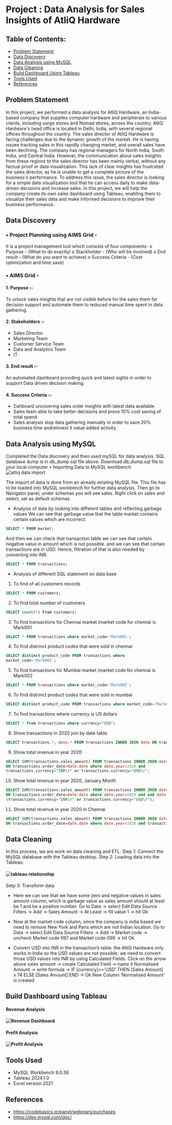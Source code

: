 # Project : Data Analysis for Sales Insights of AtliQ Hardware
## Table of Contents:
-	[Problem Statement](#problem-statement)
-	[Data Discovery](#data-discovery)
-	[Data Analysis using MySQL](#data-analysis-using-mysql)
-	[Data Cleaning](#data-cleaning) 
-	[Build Dashboard Using Tableau](#build-dashboard-using-tableau)
-	[Tools Used](#tools-used)
-	[References](#references)
## Problem Statement 
In this project, we performed a data analysis for AtliQ Hardware, an India-based company that supplies computer hardware and peripherals to various clients, including surge stores and Nomad stores, across the country. AtliQ Hardware's head office is located in Delhi, India, with several regional offices throughout the country.
The sales director of AtliQ Hardware is facing challenges due to the dynamic growth of the market. He is having issues tracking sales in this rapidly changing market, and overall sales have been declining. The company has regional managers for North India, South India, and Central India. However, the communication about sales insights from these regions to the sales director has been mainly verbal, without any factual proof or data visualization. This lack of clear insights has frustrated the sales director, as he is unable to get a complete picture of the business's performance. To address this issue, the sales director is looking for a simple data visualization tool that he can access daily to make data-driven decisions and increase sales.
In this project, we will help the company create its own sales dashboard using Tableau, enabling them to visualize their sales data and make informed decisions to improve their business performance.
## Data Discovery 
### •	Project Planning using AIMS Grid -
It is a project management tool which consists of four components-
o	Purpose - (What to do exactly)
o	Stackholder - (Who will be involved)
o	End result - (What do you want to achieve)
o	Success Criteria - (Cost optimization and time save)
### •	AIMS Grid -
#### 1. Purpose :-
To unlock sales insights that are not visible before for the sales them for decision support and automate them to reduced manual time spent in data gathering.
#### 2. Stakeholders :-
-	Sales Director
-	Marketing Team
-	Customer Service Team
-	Data and Analytics Team
-	IT
#### 3. End result :- 
An automated dashboard providing quick and latest sights in order to support Data driven decision making.
#### 4. Success Criteria :-
-	Dahboard uncovering sales order insights with latest data available
-	Sales team able to take better decisions and prove 10% cost saving of total spend.
-	Sales analysis stop data gathering manually in order to save 20% business time andreinvest it value added activity.
## Data Analysis using MySQL 
Completed the Data discovery and then used mySQL for data analysis.
SQL database dump is in db_dump.sql file above. Download db_dump.sql file to your local computer
•	Importing Data to MySQL workbench
![atliq data import](https://github.com/ektad08/Sales-Insights/assets/161217589/363d4da7-576c-439d-889e-54b1db693561)

The import of data is done from an already existing MySQL file. This file has to be loaded into MySQL workbench for further data analysis.
Then go to Navigator panel, under schemas you will see sales. Right click on sales and select, set as default schemas.
-	Analysis of data by looking into different tables and reflecting garbage values
We can see that garbage value that the table market contains certain values which are incorrect.
```sql
SELECT * FROM market;
```
And then we can check that transaction table we can see that certain negative value in amount which is not possible. and we can see that certain transactions are in USD. Hence, filtration of that is also needed by converting into INR.
```sql
SELECT * FROM transactions;
```
-	Analysis of different SQL statement on data base
1.	To find of all customers records
```sql
SELECT * FROM customers;
```
2.	To find total number of customers
```sql
SELECT count(*) From customers;
```
3.	To find transactions for Chennai market (market code for chennai is Mark001
 ```sql
SELECT * FROM transactions where market_code='Mark001';
```
4.	To find distrinct product codes that were sold in chennai
   ```sql
SELECT distinct product_code FROM transactions where
market_code='Mark001';
```
5.	To find transactions for Mumbai market (market code for chennai is Mark002
   ```sql
SELECT * FROM transactions where market_code='Mark002';
```
6.	To find distrinct product codes that were sold in mumbai
```sql
SELECT distinct product_code FROM transactions where market_code='Mark002';
```
7.	To find transactions where currency is US dollars
```sql
SELECT * from transactions where currency="USD";
```
8.	Show transactions in 2020 join by date table
```sql
SELECT transactions.*, date.* FROM transactions INNER JOIN date ON transactions.order_date=date.date where date.year=2020;
```
9.	Show total revenue in year 2020
```sql
SELECT SUM(transactions.sales_amount) FROM transactions INNER JOIN date
ON transactions.order_date=date.date where date.year=2020 and
transactions.currency="INR\r" or transactions.currency="USD\r";
```
10.	Show total revenue in year 2020, January Month
```sql
SELECT SUM(transactions.sales_amount) FROM transactions INNER JOIN date
ON transactions.order_date=date.date where date.year=2020 and and date.month_name="January" and
(transactions.currency="INR\r" or transactions.currency="USD\r");
```
11.	Show total revenue in year 2020 in Chennai
```sql
SELECT SUM(transactions.sales_amount) FROM transactions INNER JOIN date
ON transactions.order_date=date.date where date.year=2020 and transactions.market_code="Mark001";
```
## Data Cleaning 
In this process, we are work on data cleaning and ETL.
Step 1: Connect the MySQL database with the Tableau desktop.
Step 2: Loading data into the Tableau. 
#### ![tableau relationship](https://github.com/ektad08/Sales-Insights/assets/161217589/9fe82d7a-908b-4adb-872c-d23042107b7a)
Setp 3: Transform data 
- Here we can see that we have some zero and negative values in sales amount column, which is garbage value as sales amount should at least be 1 and be a positive number.
Go to Data &rarr; select Edit Data Source Filters &rarr; Add &rarr; Sales Amount &rarr; At Least &rarr; fill value 1 &rarr; hit Ok

- Now at the market code column, since the company is india based we need to remove New York and Paris which are not Indian location.
Go to Data &rarr; select Edit Data Source Filters &rarr; Add &rarr; Market code &rarr; uncheck Market code 097 and Market code 099 &rarr; hit Ok

- Convert USD into INR in the transaction’s table: the AtliQ Hardware only works in India so the USD values are not possible. we need to convert those USD values into INR by using Calculated Fields. 
Click on the arrow above sales amount &rarr; create Calculated Field &rarr; name it Normalised Amount &rarr; write formula &rarr; IF [currency]==’USD’ THEN [Sales Amount] x 74 ELSE [Sales Amount] END &rarr; Ok
New Column ‘Normalised Amount’ is created
## Build Dashboard using Tableau
#### Revenue Analysis
#### ![Revenue Dashboard](https://github.com/ektad08/Sales-Insights/assets/161217589/e68a39e3-fdfb-46ed-a151-f79f8b89bc1c)
#### Profit Analysis
#### ![Profit Analysis](https://github.com/ektad08/Sales-Insights/assets/161217589/f6b687a1-f7a6-4c2f-8e62-ead97ff54ae7)

## Tools Used
-	MySQL Workbench 8.0.36 
-	Tableau 2024.1.0 
-	Excel version 2021

## References
- https://codebasics.io/panel/webinars/purchases
- https://dev.mysql.com/doc/










